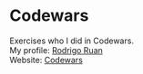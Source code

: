 # Codewars

Exercises who I did in Codewars.
<br/>
My profile: [Rodrigo Ruan](https://www.codewars.com/users/rodrigo%20ruan)
<br/>
Website: [Codewars](https://www.codewars.com/dashboard)
